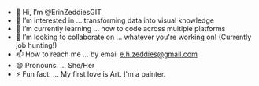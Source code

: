 - 👋 Hi, I’m @ErinZeddiesGIT
- 👀 I’m interested in ... transforming data into visual knowledge 
- 🌱 I’m currently learning ... how to code across multiple platforms
- 💞️ I’m looking to collaborate on ... whatever you're working on! (Currently job hunting!)
- 📫 How to reach me ... by email e.h.zeddies@gmail.com
- 😄 Pronouns: ... She/Her
- ⚡ Fun fact: ... My first love is Art. I'm a painter. 


